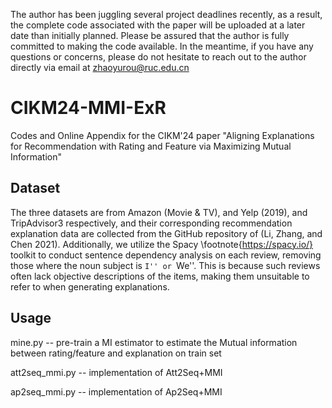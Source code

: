 The author has been juggling several project deadlines recently, as a result, the complete code associated with the paper will be uploaded at a later date than initially planned.
Please be assured that the author is fully committed to making the code available. In the meantime, if you have any questions or concerns, please do not hesitate to reach out to the author directly via email at zhaoyurou@ruc.edu.cn

# CIKM24-MMI-ExR
Codes and Online Appendix for the CIKM'24 paper "Aligning Explanations for Recommendation with Rating and Feature via Maximizing Mutual Information"
## Dataset
The three datasets are from Amazon (Movie & TV), and
Yelp (2019), and TripAdvisor3 respectively, and their corresponding
recommendation explanation data are collected
from the GitHub repository of (Li, Zhang, and Chen 2021).
Additionally, we utilize the Spacy \footnote{https://spacy.io/} toolkit to conduct sentence dependency analysis on each review, removing those where the noun subject is ``I'' or ``We''. This is because such reviews often lack objective descriptions of the items, making them unsuitable to refer to when generating explanations. 
## Usage
mine.py -- pre-train a MI estimator to estimate the Mutual information between rating/feature and explanation on  train set

att2seq_mmi.py -- implementation of Att2Seq+MMI

ap2seq_mmi.py -- implementation of Ap2Seq+MMI

